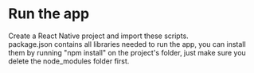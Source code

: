 # Run the app
Create a React Native project and import these scripts.\
package.json contains all libraries needed to run the app, you can install them by running "npm install" on the project's folder, just make sure you delete the node_modules folder first.
